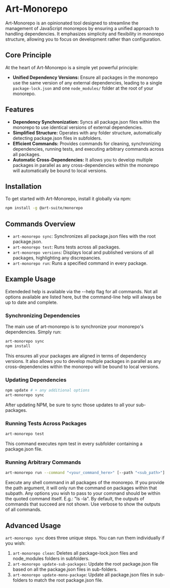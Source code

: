 # Art-Monorepo

Art-Monorepo is an opinionated tool designed to streamline the management of JavaScript monorepos by ensuring a unified approach to handling dependencies. It emphasizes simplicity and flexibility in monorepo structure, allowing you to focus on development rather than configuration.

## Core Principle

At the heart of Art-Monorepo is a simple yet powerful principle:

- **Unified Dependency Versions:** Ensure all packages in the monorepo use the same version of any external dependencies, leading to a single `package-lock.json` and one `node_modules/` folder at the root of your monorepo.

## Features

- **Dependency Synchronization:** Syncs all package.json files within the monorepo to use identical versions of external dependencies.
- **Simplified Structure:** Operates with any folder structure, automatically detecting package.json files in subfolders.
- **Efficient Commands:** Provides commands for cleaning, synchronizing dependencies, running tests, and executing arbitrary commands across all packages.
- **Automatic Cross-Dependencies:** It allows you to develop multiple packages in parallel as any cross-dependencies within the monorepo will automatically be bound to local versions.

## Installation

To get started with Art-Monorepo, install it globally via npm:

```bash
npm install -g @art-suite/monorepo
```

## Commands Overview

- `art-monorepo sync`: Synchronizes all package.json files with the root package.json.
- `art-monorepo test`: Runs tests across all packages.
- `art-monorepo versions`: Displays local and published versions of all packages, highlighting any discrepancies.
- `art-monorepo run`: Runs a specified command in every package.

## Example Usage

Extendeded help is available via the --help flag for all commands. Not all options available are listed here, but the command-line help will always be up to date and complete.

### Synchronizing Dependencies

The main use of art-monorepo is to synchronize your monorepo's dependencies. Simply run:

```bash
art-monorepo sync
npm install
```

This ensures all your packages are aligned in terms of dependency versions. It also allows you to develop multiple packages in parallel as any cross-dependencies within the monorepo will be bound to local versions.

### Updating Dependencies

```bash
npm update # + any additional options
art-monorepo sync
```

After updating NPM, be sure to sync those updates to all your sub-packages.

### Running Tests Across Packages

```bash
art-monorepo test
```

This command executes npm test in every subfolder containing a package.json file.

### Running Arbitrary Commands

```bash
art-monorepo run --command "<your_command_here>" [--path "<sub_path>"] [--verbose]
```

Execute any shell command in all packages of the monorepo. If you provide the path argument, it will only run the command on packages within that subpath. Any options you wish to pass to your command should be within the quoted command itself. E.g.: "ls -la".
By default, the outputs of commands that succeed are not shown. Use verbose to show the outputs of all commands.

## Advanced Usage

`art-monorepo sync` does three unique steps. You can run them individually if you wish:

1. `art-monorepo clean`: Deletes all package-lock.json files and node_modules folders in subfolders.
2. `art-monorepo update-sub-packages`: Update the root package.json file based on all the package.json files in sub-folders.
3. `art-monorepo update-mono-package`: Update all package.json files in sub-folders to match the root package.json file.

